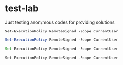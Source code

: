 # test-lab
Just testing anonymous codes for providing solutions

```
Set-ExecutionPolicy RemoteSigned -Scope CurrentUser

```

```powershell
Set-ExecutionPolicy RemoteSigned -Scope CurrentUser
```

```javascript
Set-ExecutionPolicy RemoteSigned -Scope CurrentUser
```

```windows
Set-ExecutionPolicy RemoteSigned -Scope CurrentUser
```
